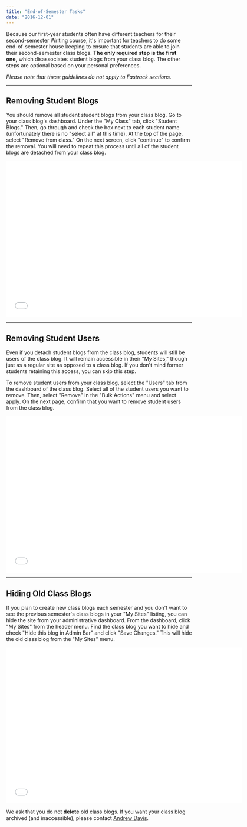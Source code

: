 ```yaml
---
title: "End-of-Semester Tasks"
date: "2016-12-01"
---
```


Because our first-year students often have different teachers for their second-semester Writing course, it's important for teachers to do some end-of-semester house keeping to ensure that students are able to join their second-semester class blogs. **The only required step is the first one,** which disassociates student blogs from your class blog. The other steps are optional based on your personal preferences.

_Please note that these guidelines do not apply to Fastrack sections._ 

* * *

## Removing Student Blogs

You should remove all student student blogs from your class blog. Go to your class blog's dashboard. Under the "My Class" tab, click "Student Blogs." Then, go through and check the box next to each student name (unfortunately there is no "select all" at this time). At the top of the page, select "Remove from class." On the next screen, click "continue" to confirm the removal. You will need to repeat this process until all of the student blogs are detached from your class blog.

<iframe width="640" height="424" frameborder="0" scrolling="no" src="//screencast-o-matic.com/embed?sc=cDlVDbQlin&amp;v=5&amp;ff=1" allowfullscreen="allowfullscreen"></iframe>

* * *

## Removing Student Users

Even if you detach student blogs from the class blog, students will still be users of the class blog. It will remain accessible in their "My Sites," though just as a regular site as opposed to a class blog. If you don't mind former students retaining this access, you can skip this step.

To remove student users from your class blog, select the "Users" tab from the dashboard of the class blog. Select all of the student users you want to remove. Then, select "Remove" in the "Bulk Actions" menu and select apply. On the next page, confirm that you want to remove student users from the class blog.

<iframe width="640" height="424" frameborder="0" scrolling="no" src="//screencast-o-matic.com/embed?sc=cDlVDtQlim&amp;v=5&amp;ff=1" allowfullscreen="allowfullscreen"></iframe>

* * *

## Hiding Old Class Blogs

If you plan to create new class blogs each semester and you don't want to see the previous semester's class blogs in your "My Sites" listing, you can hide the site from your administrative dashboard. From the dashboard, click "My Sites" from the header menu. Find the class blog you want to hide and check "Hide this blog in Admin Bar" and click "Save Changes." This will hide the old class blog from the "My Sites" menu.

<iframe width="640" height="423" frameborder="0" scrolling="no" src="//screencast-o-matic.com/embed?sc=cDlVDzQljF&amp;v=5&amp;ff=1" allowfullscreen="allowfullscreen"></iframe>

We ask that you do not **delete** old class blogs. If you want your class blog archived (and inaccessible), please contact [Andrew Davis](mailto:addavis@olemiss.edu).
